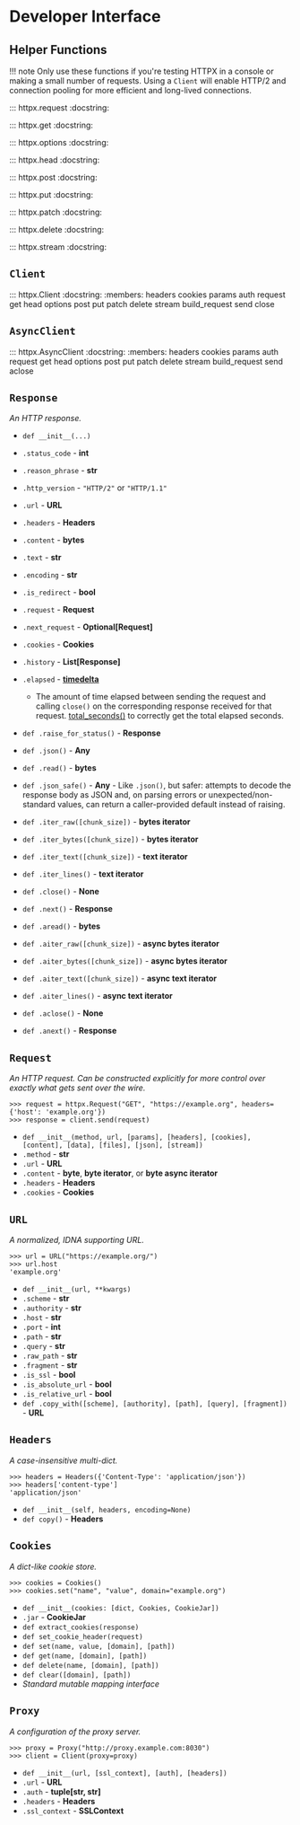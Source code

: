# Developer Interface

## Helper Functions

!!! note
    Only use these functions if you're testing HTTPX in a console
    or making a small number of requests. Using a `Client` will
    enable HTTP/2 and connection pooling for more efficient and
    long-lived connections.

::: httpx.request
    :docstring:

::: httpx.get
    :docstring:

::: httpx.options
    :docstring:

::: httpx.head
    :docstring:

::: httpx.post
    :docstring:

::: httpx.put
    :docstring:

::: httpx.patch
    :docstring:

::: httpx.delete
    :docstring:

::: httpx.stream
    :docstring:

## `Client`

::: httpx.Client
    :docstring:
    :members: headers cookies params auth request get head options post put patch delete stream build_request send close

## `AsyncClient`

::: httpx.AsyncClient
    :docstring:
    :members: headers cookies params auth request get head options post put patch delete stream build_request send aclose


## `Response`

*An HTTP response.*

* `def __init__(...)`
* `.status_code` - **int**
* `.reason_phrase` - **str**
* `.http_version` - `"HTTP/2"` or `"HTTP/1.1"`
* `.url` - **URL**
* `.headers` - **Headers**
* `.content` - **bytes**
* `.text` - **str**
* `.encoding` - **str**
* `.is_redirect` - **bool**
* `.request` - **Request**
* `.next_request` - **Optional[Request]**
* `.cookies` - **Cookies**
* `.history` - **List[Response]**
* `.elapsed` - **[timedelta](https://docs.python.org/3/library/datetime.html)**
  * The amount of time elapsed between sending the request and calling `close()` on the corresponding response received for that request.
  [total_seconds()](https://docs.python.org/3/library/datetime.html#datetime.timedelta.total_seconds) to correctly get
  the total elapsed seconds.
* `def .raise_for_status()` - **Response**
* `def .json()` - **Any**
* `def .read()` - **bytes**
* `def .json_safe()` - **Any** - Like `.json()`, but safer: attempts to decode the response body as JSON and, on parsing errors or unexpected/non-standard values, can return a caller-provided default instead of raising.

* `def .iter_raw([chunk_size])` - **bytes iterator**
* `def .iter_bytes([chunk_size])` - **bytes iterator**
* `def .iter_text([chunk_size])` - **text iterator**
* `def .iter_lines()` - **text iterator**
* `def .close()` - **None**
* `def .next()` - **Response**
* `def .aread()` - **bytes**
* `def .aiter_raw([chunk_size])` - **async bytes iterator**
* `def .aiter_bytes([chunk_size])` - **async bytes iterator**
* `def .aiter_text([chunk_size])` - **async text iterator**
* `def .aiter_lines()` - **async text iterator**
* `def .aclose()` - **None**
* `def .anext()` - **Response**

## `Request`

*An HTTP request. Can be constructed explicitly for more control over exactly
what gets sent over the wire.*

```pycon
>>> request = httpx.Request("GET", "https://example.org", headers={'host': 'example.org'})
>>> response = client.send(request)
```

* `def __init__(method, url, [params], [headers], [cookies], [content], [data], [files], [json], [stream])`
* `.method` - **str**
* `.url` - **URL**
* `.content` - **byte**, **byte iterator**, or **byte async iterator**
* `.headers` - **Headers**
* `.cookies` - **Cookies**

## `URL`

*A normalized, IDNA supporting URL.*

```pycon
>>> url = URL("https://example.org/")
>>> url.host
'example.org'
```

* `def __init__(url, **kwargs)`
* `.scheme` - **str**
* `.authority` - **str**
* `.host` - **str**
* `.port` - **int**
* `.path` - **str**
* `.query` - **str**
* `.raw_path` - **str**
* `.fragment` - **str**
* `.is_ssl` - **bool**
* `.is_absolute_url` - **bool**
* `.is_relative_url` - **bool**
* `def .copy_with([scheme], [authority], [path], [query], [fragment])` - **URL**

## `Headers`

*A case-insensitive multi-dict.*

```pycon
>>> headers = Headers({'Content-Type': 'application/json'})
>>> headers['content-type']
'application/json'
```

* `def __init__(self, headers, encoding=None)`
* `def copy()` - **Headers**

## `Cookies`

*A dict-like cookie store.*

```pycon
>>> cookies = Cookies()
>>> cookies.set("name", "value", domain="example.org")
```

* `def __init__(cookies: [dict, Cookies, CookieJar])`
* `.jar` - **CookieJar**
* `def extract_cookies(response)`
* `def set_cookie_header(request)`
* `def set(name, value, [domain], [path])`
* `def get(name, [domain], [path])`
* `def delete(name, [domain], [path])`
* `def clear([domain], [path])`
* *Standard mutable mapping interface*

## `Proxy`

*A configuration of the proxy server.*

```pycon
>>> proxy = Proxy("http://proxy.example.com:8030")
>>> client = Client(proxy=proxy)
```

* `def __init__(url, [ssl_context], [auth], [headers])`
* `.url` - **URL**
* `.auth` - **tuple[str, str]**
* `.headers` - **Headers**
* `.ssl_context` - **SSLContext**

